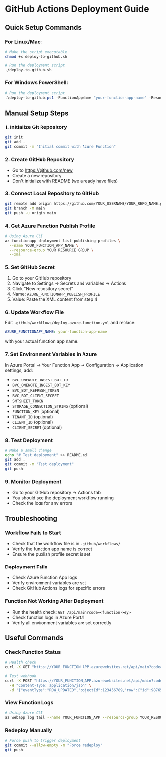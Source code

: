 # GitHub Actions Deployment Guide

## Quick Setup Commands

### For Linux/Mac:
```bash
# Make the script executable
chmod +x deploy-to-github.sh

# Run the deployment script
./deploy-to-github.sh
```

### For Windows PowerShell:
```powershell
# Run the deployment script
.\deploy-to-github.ps1 -FunctionAppName "your-function-app-name" -ResourceGroup "your-resource-group"
```

## Manual Setup Steps

### 1. Initialize Git Repository
```bash
git init
git add .
git commit -m "Initial commit with Azure Function"
```

### 2. Create GitHub Repository
- Go to https://github.com/new
- Create a new repository
- Don't initialize with README (we already have files)

### 3. Connect Local Repository to GitHub
```bash
git remote add origin https://github.com/YOUR_USERNAME/YOUR_REPO_NAME.git
git branch -M main
git push -u origin main
```

### 4. Get Azure Function Publish Profile
```bash
# Using Azure CLI
az functionapp deployment list-publishing-profiles \
  --name YOUR_FUNCTION_APP_NAME \
  --resource-group YOUR_RESOURCE_GROUP \
  --xml
```

### 5. Set GitHub Secret
1. Go to your GitHub repository
2. Navigate to Settings → Secrets and variables → Actions
3. Click "New repository secret"
4. Name: `AZURE_FUNCTIONAPP_PUBLISH_PROFILE`
5. Value: Paste the XML content from step 4

### 6. Update Workflow File
Edit `.github/workflows/deploy-azure-function.yml` and replace:
```yaml
AZURE_FUNCTIONAPP_NAME: your-function-app-name
```
with your actual function app name.

### 7. Set Environment Variables in Azure
In Azure Portal → Your Function App → Configuration → Application settings, add:
- `BVC_ONENOTE_INGEST_BOT_ID`
- `BVC_ONENOTE_INGEST_BOT_KEY`
- `BVC_BOT_REFRESH_TOKEN`
- `BVC_BOT_CLIENT_SECRET`
- `SMTSHEET_TOKEN`
- `STORAGE_CONNECTION_STRING` (optional)
- `FUNCTION_KEY` (optional)
- `TENANT_ID` (optional)
- `CLIENT_ID` (optional)
- `CLIENT_SECRET` (optional)

### 8. Test Deployment
```bash
# Make a small change
echo "# Test deployment" >> README.md
git add .
git commit -m "Test deployment"
git push
```

### 9. Monitor Deployment
- Go to your GitHub repository → Actions tab
- You should see the deployment workflow running
- Check the logs for any errors

## Troubleshooting

### Workflow Fails to Start
- Check that the workflow file is in `.github/workflows/`
- Verify the function app name is correct
- Ensure the publish profile secret is set

### Deployment Fails
- Check Azure Function App logs
- Verify environment variables are set
- Check GitHub Actions logs for specific errors

### Function Not Working After Deployment
- Run the health check: `GET /api/main?code=<function-key>`
- Check function logs in Azure Portal
- Verify all environment variables are set correctly

## Useful Commands

### Check Function Status
```bash
# Health check
curl -X GET "https://YOUR_FUNCTION_APP.azurewebsites.net/api/main?code=YOUR_FUNCTION_KEY"

# Test webhook
curl -X POST "https://YOUR_FUNCTION_APP.azurewebsites.net/api/main?code=YOUR_FUNCTION_KEY" \
  -H "Content-Type: application/json" \
  -d '{"eventType":"ROW_UPDATED","objectId":123456789,"row":{"id":987654321,"cells":[{"columnId":"593432251944836","value":"Closed Won"}]}}'
```

### View Function Logs
```bash
# Using Azure CLI
az webapp log tail --name YOUR_FUNCTION_APP --resource-group YOUR_RESOURCE_GROUP
```

### Redeploy Manually
```bash
# Force push to trigger deployment
git commit --allow-empty -m "Force redeploy"
git push
``` 